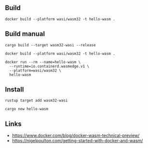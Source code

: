 ## Build

```
docker build --platform wasi/wasm32 -t hello-wasm .
```

## Build manual

```
cargo build --target wasm32-wasi --release
```

```
docker build --platform wasi/wasm32 -t hello-wasm .
```

```
docker run --rm --name=hello-wasm \
  --runtime=io.containerd.wasmedge.v1 \
  --platform=wasi/wasm32 \
  hello-wasm
```

## Install

```
rustup target add wasm32-wasi
```

```
cargo new hello-wasm
```

## Links

- https://www.docker.com/blog/docker-wasm-technical-preview/
- https://nigelpoulton.com/getting-started-with-docker-and-wasm/

